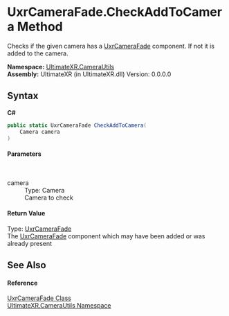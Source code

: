 # UxrCameraFade.CheckAddToCamera Method 
 

Checks if the given camera has a <a href="T_UltimateXR_CameraUtils_UxrCameraFade">UxrCameraFade</a> component. If not it is added to the camera.

**Namespace:**&nbsp;<a href="N_UltimateXR_CameraUtils">UltimateXR.CameraUtils</a><br />**Assembly:**&nbsp;UltimateXR (in UltimateXR.dll) Version: 0.0.0.0

## Syntax

**C#**<br />
``` C#
public static UxrCameraFade CheckAddToCamera(
	Camera camera
)
```


#### Parameters
&nbsp;<dl><dt>camera</dt><dd>Type: Camera<br />Camera to check</dd></dl>

#### Return Value
Type: <a href="T_UltimateXR_CameraUtils_UxrCameraFade">UxrCameraFade</a><br />The <a href="T_UltimateXR_CameraUtils_UxrCameraFade">UxrCameraFade</a> component which may have been added or was already present

## See Also


#### Reference
<a href="T_UltimateXR_CameraUtils_UxrCameraFade">UxrCameraFade Class</a><br /><a href="N_UltimateXR_CameraUtils">UltimateXR.CameraUtils Namespace</a><br />
